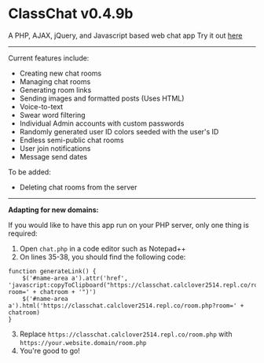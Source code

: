 # ClassChat v0.4.9b
A PHP, AJAX, jQuery, and Javascript based web chat app
Try it out [here](https://classchat.calclover2514.repl.co/ "ClassChat v0.4.9")

---

Current features include:
- Creating new chat rooms
- Managing chat rooms
- Generating room links
- Sending images and formatted posts (Uses HTML)
- Voice-to-text
- Swear word filtering
- Individual Admin accounts with custom passwords
- Randomly generated user ID colors seeded with the user's ID
- Endless semi-public chat rooms
- User join notifications
- Message send dates

To be added:
- Deleting chat rooms from the server

---

**Adapting for new domains:**

If you would like to have this app run on your PHP server, only one thing is required:
1) Open `chat.php` in a code editor such as Notepad++
2) On lines 35-38, you should find the following code:
```
function generateLink() {
    $('#name-area a').attr('href', 'javascript:copyToClipboard("https://classchat.calclover2514.repl.co/room.php?room=' + chatroom + '")')
    $('#name-area a').html('https://classchat.calclover2514.repl.co/room.php?room=' + chatroom)
}
```
3) Replace `https://classchat.calclover2514.repl.co/room.php` with `https://your.website.domain/room.php`
4) You're good to go!
